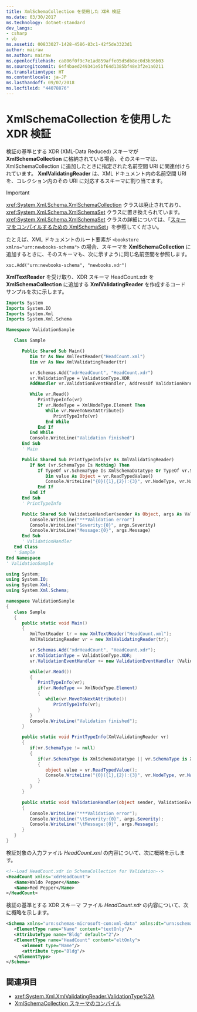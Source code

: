 ```yaml
---
title: XmlSchemaCollection を使用した XDR 検証
ms.date: 03/30/2017
ms.technology: dotnet-standard
dev_langs:
- csharp
- vb
ms.assetid: 00833027-1428-4586-83c1-42f5de3323d1
author: mairaw
ms.author: mairaw
ms.openlocfilehash: ca806f0f9c7e1ad859affe05d5db8ec0d3b36b03
ms.sourcegitcommit: 64f4baed249341e5bf64d1385bf48e3f2e1a0211
ms.translationtype: HT
ms.contentlocale: ja-JP
ms.lasthandoff: 09/07/2018
ms.locfileid: "44078876"
---
```

# <a name="xdr-validation-with-xmlschemacollection"></a>XmlSchemaCollection を使用した XDR 検証

検証の基準とする XDR (XML-Data Reduced) スキーマが **XmlSchemaCollection** に格納されている場合、そのスキーマは、XmlSchemaCollection に追加したときに指定された名前空間 URI に関連付けられています。 **XmlValidatingReader** は、XML ドキュメント内の名前空間 URI を、コレクション内のその URI に対応するスキーマに割り当てます。

> [!IMPORTANT]
> <xref:System.Xml.Schema.XmlSchemaCollection> クラスは廃止されており、<xref:System.Xml.Schema.XmlSchemaSet> クラスに置き換えられています。 <xref:System.Xml.Schema.XmlSchemaSet> クラスの詳細については、「[スキーマをコンパイルするための XmlSchemaSet](xmlschemaset-for-schema-compilation.md)」を参照してください。

たとえば、XML ドキュメントのルート要素が `<bookstore xmlns="urn:newbooks-schema">` の場合、スキーマを **XmlSchemaCollection** に追加するときに、そのスキーマも、次に示すように同じ名前空間を参照します。

```
xsc.Add("urn:newbooks-schema", "newbooks.xdr")
```

**XmlTextReader** を受け取り、XDR スキーマ HeadCount.xdr を **XmlSchemaCollection** に追加する **XmlValidatingReader** を作成するコード サンプルを次に示します。

```vb
Imports System
Imports System.IO
Imports System.Xml
Imports System.Xml.Schema

Namespace ValidationSample

   Class Sample

      Public Shared Sub Main()
         Dim tr As New XmlTextReader("HeadCount.xml")
         Dim vr As New XmlValidatingReader(tr)

         vr.Schemas.Add("xdrHeadCount", "HeadCount.xdr")
         vr.ValidationType = ValidationType.XDR
         AddHandler vr.ValidationEventHandler, AddressOf ValidationHandler

         While vr.Read()
            PrintTypeInfo(vr)
            If vr.NodeType = XmlNodeType.Element Then
               While vr.MoveToNextAttribute()
                  PrintTypeInfo(vr)
               End While
            End If
         End While
         Console.WriteLine("Validation finished")
      End Sub
      ' Main

      Public Shared Sub PrintTypeInfo(vr As XmlValidatingReader)
         If Not (vr.SchemaType Is Nothing) Then
            If TypeOf vr.SchemaType Is XmlSchemaDatatype Or TypeOf vr.SchemaType Is XmlSchemaSimpleType Then
               Dim value As Object = vr.ReadTypedValue()
               Console.WriteLine("{0}({1},{2}):{3}", vr.NodeType, vr.Name, value.GetType().Name, value)
            End If
         End If
      End Sub
      ' PrintTypeInfo

      Public Shared Sub ValidationHandler(sender As Object, args As ValidationEventArgs)
         Console.WriteLine("***Validation error")
         Console.WriteLine("Severity:{0}", args.Severity)
         Console.WriteLine("Message:{0}", args.Message)
      End Sub
      ' ValidationHandler
   End Class
   ' Sample
End Namespace
' ValidationSample
```

```csharp
using System;
using System.IO;
using System.Xml;
using System.Xml.Schema;

namespace ValidationSample
{
   class Sample
   {
      public static void Main()
      {
         XmlTextReader tr = new XmlTextReader("HeadCount.xml");
         XmlValidatingReader vr = new XmlValidatingReader(tr);

         vr.Schemas.Add("xdrHeadCount", "HeadCount.xdr");
         vr.ValidationType = ValidationType.XDR;
         vr.ValidationEventHandler += new ValidationEventHandler (ValidationHandler);

         while(vr.Read())
         {
            PrintTypeInfo(vr);
            if(vr.NodeType == XmlNodeType.Element)
            {
               while(vr.MoveToNextAttribute())
                  PrintTypeInfo(vr);
            }
         }
         Console.WriteLine("Validation finished");
      }

      public static void PrintTypeInfo(XmlValidatingReader vr)
      {
         if(vr.SchemaType != null)
         {
            if(vr.SchemaType is XmlSchemaDatatype || vr.SchemaType is XmlSchemaSimpleType)
            {
               object value = vr.ReadTypedValue();
               Console.WriteLine("{0}({1},{2}):{3}", vr.NodeType, vr.Name, value.GetType().Name, value);
            }
         }
      }

      public static void ValidationHandler(object sender, ValidationEventArgs args)
      {
         Console.WriteLine("***Validation error");
         Console.WriteLine("\tSeverity:{0}", args.Severity);
         Console.WriteLine("\tMessage:{0}", args.Message);
      }
   }
}
```

検証対象の入力ファイル *HeadCount.xml* の内容について、次に概略を示します。

```xml
<!--Load HeadCount.xdr in SchemaCollection for Validation-->
<HeadCount xmlns='xdrHeadCount'>
   <Name>Waldo Pepper</Name>
   <Name>Red Pepper</Name>
</HeadCount>
```

検証の基準とする XDR スキーマ ファイル *HeadCount.xdr* の内容について、次に概略を示します。

```xml
<Schema xmlns="urn:schemas-microsoft-com:xml-data" xmlns:dt="urn:schemas-microsoft-com:datatypes">
   <ElementType name="Name" content="textOnly"/>
   <AttributeType name="Bldg" default="2"/>
   <ElementType name="HeadCount" content="eltOnly">
      <element type="Name"/>
      <attribute type="Bldg"/>
   </ElementType>
</Schema>
```

## <a name="see-also"></a>関連項目

- <xref:System.Xml.XmlValidatingReader.ValidationType%2A>
- [XmlSchemaCollection スキーマのコンパイル](xmlschemacollection-schema-compilation.md)

